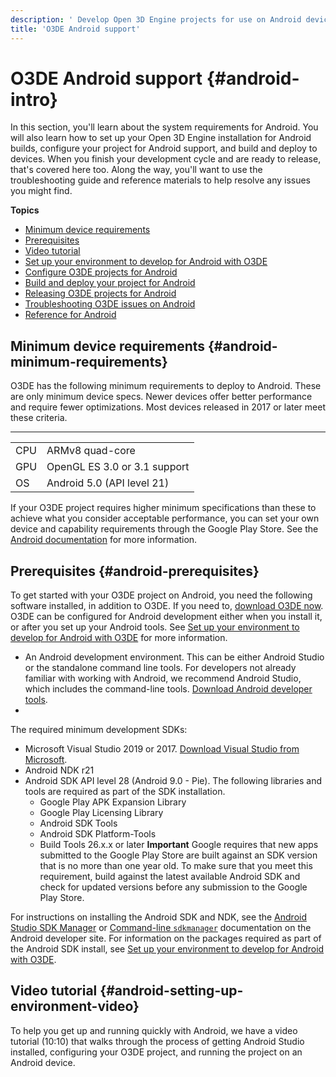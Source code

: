 ```yaml
---
description: ' Develop Open 3D Engine projects for use on Android devices. '
title: 'O3DE Android support'
---
```

# O3DE Android support {#android-intro}

 In this section, you'll learn about the system requirements for Android\. You will also learn how to set up your Open 3D Engine installation for Android builds, configure your project for Android support, and build and deploy to devices\. When you finish your development cycle and are ready to release, that's covered here too\. Along the way, you'll want to use the troubleshooting guide and reference materials to help resolve any issues you might find\.

**Topics**
+ [Minimum device requirements](#android-minimum-requirements)
+ [Prerequisites](#android-prerequisites)
+ [Video tutorial](#android-setting-up-environment-video)
+ [Set up your environment to develop for Android with O3DE](/docs/user-guide/features/platforms/android/setting-up-environment.md)
+ [Configure O3DE projects for Android](/docs/user-guide/features/platforms/android/configure-project.md)
+ [Build and deploy your project for Android](/docs/user-guide/features/platforms/android/build-deploy.md)
+ [Releasing O3DE projects for Android](/docs/user-guide/features/platforms/android/deploy-release.md)
+ [Troubleshooting O3DE issues on Android](/docs/user-guide/features/platforms/android/troubleshooting.md)
+ [Reference for Android](/docs/user-guide/features/platforms/android/reference.md)

## Minimum device requirements {#android-minimum-requirements}

 O3DE has the following minimum requirements to deploy to Android\. These are only minimum device specs\. Newer devices offer better performance and require fewer optimizations\. Most devices released in 2017 or later meet these criteria\.


****

|  |  |
| --- |--- |
| CPU | ARMv8 quad\-core |
| GPU | OpenGL ES 3\.0 or 3\.1 support |
| OS | Android 5\.0 \(API level 21\) |

 If your O3DE project requires higher minimum specifications than these to achieve what you consider acceptable performance, you can set your own device and capability requirements through the Google Play Store\. See the [Android documentation](https://support.google.com/googleplay/android-developer/answer/7353455) for more information\.

## Prerequisites {#android-prerequisites}

 To get started with your O3DE project on Android, you need the following software installed, in addition to O3DE\. If you need to, [download O3DE now](/docs/userguide/setup/downloading-lumberyard.md)\. O3DE can be configured for Android development either when you install it, or after you set up your Android tools\. See [Set up your environment to develop for Android with O3DE](/docs/user-guide/features/platforms/android/setting-up-environment.md) for more information\.
+  An Android development environment\. This can be either Android Studio or the standalone command line tools\. For developers not already familiar with working with Android, we recommend Android Studio, which includes the command\-line tools\. [Download Android developer tools](https://developer.android.com/studio/#downloads)\.
+

  The required minimum development SDKs:
  +  Microsoft Visual Studio 2019 or 2017\. [Download Visual Studio from Microsoft](https://visualstudio.microsoft.com/downloads/)\.
  + Android NDK r21
  + Android SDK API level 28 \(Android 9\.0 - Pie\)\. The following libraries and tools are required as part of the SDK installation\.
    + Google Play APK Expansion Library
    + Google Play Licensing Library
    + Android SDK Tools
    + Android SDK Platform\-Tools
    + Build Tools 26\.x\.x or later
**Important**
 Google requires that new apps submitted to the Google Play Store are built against an SDK version that is no more than one year old\. To make sure that you meet this requirement, build against the latest available Android SDK and check for updated versions before any submission to the Google Play Store\.

   For instructions on installing the Android SDK and NDK, see the [Android Studio SDK Manager](https://developer.android.com/studio/intro/update#sdk-manager) or [Command\-line `sdkmanager`](https://developer.android.com/studio/command-line/sdkmanager) documentation on the Android developer site\. For information on the packages required as part of the Android SDK install, see [Set up your environment to develop for Android with O3DE](/docs/user-guide/features/platforms/android/setting-up-environment.md)\.

## Video tutorial {#android-setting-up-environment-video}

 To help you get up and running quickly with Android, we have a video tutorial \(10:10\) that walks through the process of getting Android Studio installed, configuring your O3DE project, and running the project on an Android device\.